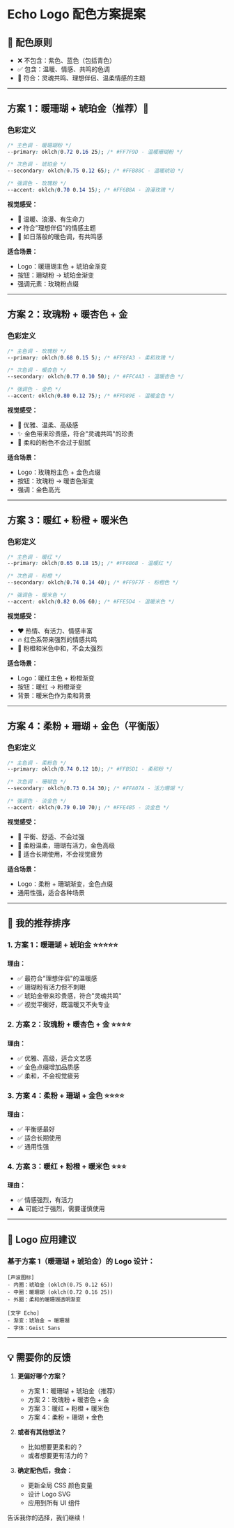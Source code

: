 # Echo Logo 配色方案提案

## 🎨 配色原则

- ❌ 不包含：紫色、蓝色（包括青色）
- ✅ 包含：温暖、情感、共鸣的色调
- 🎯 符合：灵魂共鸣、理想伴侣、温柔情感的主题

---

## 方案 1：暖珊瑚 + 琥珀金（推荐）🌟

### 色彩定义

```css
/* 主色调 - 暖珊瑚粉 */
--primary: oklch(0.72 0.16 25); /* #FF7F9D - 温暖珊瑚粉 */

/* 次色调 - 琥珀金 */
--secondary: oklch(0.75 0.12 65); /* #FFB88C - 温暖琥珀 */

/* 强调色 - 玫瑰粉 */
--accent: oklch(0.70 0.14 15); /* #FF6B8A - 浪漫玫瑰 */
```

**视觉感受：**
- 🌸 温暖、浪漫、有生命力
- 💕 符合"理想伴侣"的情感主题
- 🌅 如日落般的暖色调，有共鸣感

**适合场景：**
- Logo：暖珊瑚主色 + 琥珀金渐变
- 按钮：珊瑚粉 → 琥珀金渐变
- 强调元素：玫瑰粉点缀

---

## 方案 2：玫瑰粉 + 暖杏色 + 金

### 色彩定义

```css
/* 主色调 - 玫瑰粉 */
--primary: oklch(0.68 0.15 5); /* #FF8FA3 - 柔和玫瑰 */

/* 次色调 - 暖杏色 */
--secondary: oklch(0.77 0.10 50); /* #FFC4A3 - 温暖杏色 */

/* 强调色 - 金色 */
--accent: oklch(0.80 0.12 75); /* #FFD89E - 温暖金色 */
```

**视觉感受：**
- 🌹 优雅、温柔、高级感
- ✨ 金色带来珍贵感，符合"灵魂共鸣"的珍贵
- 🌺 柔和的粉色不会过于甜腻

**适合场景：**
- Logo：玫瑰粉主色 + 金色点缀
- 按钮：玫瑰粉 → 暖杏色渐变
- 强调：金色高光

---

## 方案 3：暖红 + 粉橙 + 暖米色

### 色彩定义

```css
/* 主色调 - 暖红 */
--primary: oklch(0.65 0.18 15); /* #FF6B6B - 温暖红 */

/* 次色调 - 粉橙 */
--secondary: oklch(0.74 0.14 40); /* #FF9F7F - 粉橙色 */

/* 强调色 - 暖米色 */
--accent: oklch(0.82 0.06 60); /* #FFE5D4 - 温暖米色 */
```

**视觉感受：**
- ❤️ 热情、有活力、情感丰富
- 🔥 红色系带来强烈的情感共鸣
- 🍑 粉橙和米色中和，不会太强烈

**适合场景：**
- Logo：暖红主色 + 粉橙渐变
- 按钮：暖红 → 粉橙渐变
- 背景：暖米色作为柔和背景

---

## 方案 4：柔粉 + 珊瑚 + 金色（平衡版）

### 色彩定义

```css
/* 主色调 - 柔粉色 */
--primary: oklch(0.74 0.12 10); /* #FFB5D1 - 柔和粉 */

/* 次色调 - 珊瑚色 */
--secondary: oklch(0.73 0.14 30); /* #FFA07A - 活力珊瑚 */

/* 强调色 - 淡金色 */
--accent: oklch(0.79 0.10 70); /* #FFE4B5 - 淡金色 */
```

**视觉感受：**
- 💐 平衡、舒适、不会过强
- 🌸 柔粉温柔，珊瑚有活力，金色高级
- 🎨 适合长期使用，不会视觉疲劳

**适合场景：**
- Logo：柔粉 + 珊瑚渐变，金色点缀
- 通用性强，适合各种场景

---

## 🎯 我的推荐排序

### 1. 方案 1：暖珊瑚 + 琥珀金 ⭐⭐⭐⭐⭐
**理由：**
- ✅ 最符合"理想伴侣"的温暖感
- ✅ 珊瑚粉有活力但不刺眼
- ✅ 琥珀金带来珍贵感，符合"灵魂共鸣"
- ✅ 视觉平衡好，既温暖又不失专业

### 2. 方案 2：玫瑰粉 + 暖杏色 + 金 ⭐⭐⭐⭐
**理由：**
- ✅ 优雅、高级，适合文艺感
- ✅ 金色点缀增加品质感
- ✅ 柔和，不会视觉疲劳

### 3. 方案 4：柔粉 + 珊瑚 + 金色 ⭐⭐⭐⭐
**理由：**
- ✅ 平衡感最好
- ✅ 适合长期使用
- ✅ 通用性强

### 4. 方案 3：暖红 + 粉橙 + 暖米色 ⭐⭐⭐
**理由：**
- ✅ 情感强烈，有活力
- ⚠️ 可能过于强烈，需要谨慎使用

---

## 🎨 Logo 应用建议

### 基于方案 1（暖珊瑚 + 琥珀金）的 Logo 设计：

```
[声波图标]
- 内圈：琥珀金 (oklch(0.75 0.12 65))
- 中圈：暖珊瑚 (oklch(0.72 0.16 25))
- 外圈：柔和的暖珊瑚透明渐变

[文字 Echo]
- 渐变：琥珀金 → 暖珊瑚
- 字体：Geist Sans
```

---

## 💡 需要你的反馈

1. **更偏好哪个方案？**
   - 方案 1：暖珊瑚 + 琥珀金（推荐）
   - 方案 2：玫瑰粉 + 暖杏色 + 金
   - 方案 3：暖红 + 粉橙 + 暖米色
   - 方案 4：柔粉 + 珊瑚 + 金色

2. **或者有其他想法？**
   - 比如想要更柔和的？
   - 或者想要更有活力的？

3. **确定配色后，我会：**
   - 更新全局 CSS 颜色变量
   - 设计 Logo SVG
   - 应用到所有 UI 组件

告诉我你的选择，我们继续！

